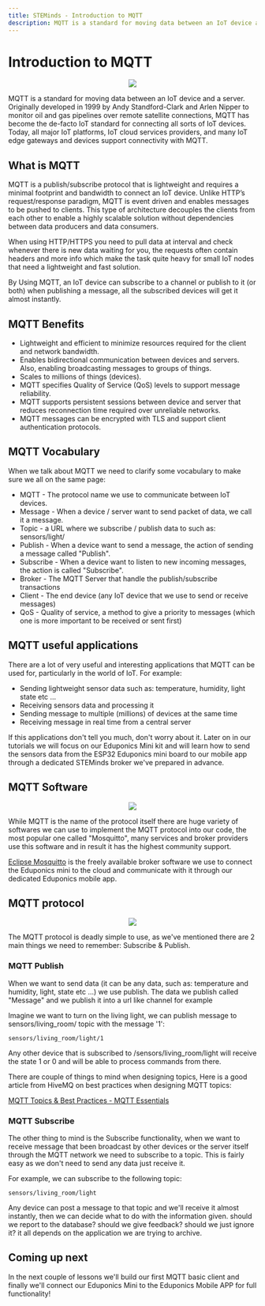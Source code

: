 ```yaml
---
title: STEMinds - Introduction to MQTT
description: MQTT is a standard for moving data between an IoT device and a server. MQTT has become the de-facto IoT standard for connecting all sorts of IoT devices.
---
```


# Introduction to MQTT

<p align="center">
  <img src="/kits/eduponics_mini/images/mqtt_illustration.jpg">
</p>

MQTT is a standard for moving data between an IoT device and a server. Originally developed in 1999 by Andy Standford-Clark and Arlen Nipper to monitor oil and gas pipelines over remote satellite connections, MQTT has become the de-facto IoT standard for connecting all sorts of IoT devices. Today, all major IoT platforms, IoT cloud services providers, and many IoT edge gateways and devices support connectivity with MQTT.

## What is MQTT

MQTT is a publish/subscribe protocol that is lightweight and requires a minimal footprint and bandwidth to connect an IoT device. Unlike HTTP’s request/response paradigm, MQTT is event driven and enables messages to be pushed to clients. This type of architecture decouples the clients from each other to enable a highly scalable solution without dependencies between data producers and data consumers.

When using HTTP/HTTPS you need to pull data at interval and check whenever there is new data waiting for you, the requests often contain headers and more info which make the task quite heavy for small IoT nodes that need a lightweight and fast solution.

By Using MQTT, an IoT device can subscribe to a channel or publish to it (or both) when publishing a message, all the subscribed devices will get it almost instantly.

## MQTT Benefits

* Lightweight and efficient to minimize resources required for the client and network bandwidth.
* Enables bidirectional communication between devices and servers. Also, enabling broadcasting messages to groups of things.
* Scales to millions of things (devices).
* MQTT specifies Quality of Service (QoS) levels to support message reliability.
* MQTT supports persistent sessions between device and server that reduces reconnection time required over unreliable networks.
* MQTT messages can be encrypted with TLS and support client authentication protocols.

## MQTT Vocabulary

When we talk about MQTT we need to clarify some vocabulary to make sure we all on the same page:

* MQTT - The protocol name we use to communicate between IoT devices.
* Message - When a device / server want to send packet of data, we call it a message.
* Topic - a URL where we subscribe / publish data to such as: sensors/light/
* Publish - When a device want to send a message, the action of sending a message called "Publish".
* Subscribe - When a device want to listen to new incoming messages, the action is called "Subscribe".
* Broker - The MQTT Server that handle the publish/subscribe transactions
* Client - The end device (any IoT device that we use to send or receive messages)
* QoS - Quality of service, a method to give a priority to messages (which one is more important to be received or sent first)

## MQTT useful applications

There are a lot of very useful and interesting applications that MQTT can be used for, particularly in the world of IoT. For example:

* Sending lightweight sensor data such as: temperature, humidity, light state etc ...
* Receiving sensors data and processing it
* Sending message to multiple (millions) of devices at the same time
* Receiving message in real time from a central server

If this applications don't tell you much, don't worry about it.
Later on in our tutorials we will focus on our Eduponics Mini kit and will learn how to send the sensors data from the ESP32 Eduponics mini board to our mobile app through a dedicated STEMinds broker we've prepared in advance.

## MQTT Software

<p align="center">
  <img src="/kits/eduponics_mini/images/MQTT_mosquitto_logo.png">
</p>

While MQTT is the name of the protocol itself there are huge variety of softwares we can use to implement the MQTT protocol into our code, the most popular one called "Mosquitto", many services and broker providers use this software and in result it has the highest community support.

[Eclipse Mosquitto](https://mosquitto.org/) is the freely available broker software we use to connect the Eduponics mini to the cloud and communicate with it through our dedicated Eduponics mobile app.

## MQTT protocol

<p align="center">
  <img src="/kits/eduponics_mini/images/MQTT_demo.jpg">
</p>

The MQTT protocol is deadly simple to use, as we've mentioned there are 2 main things we need to remember: Subscribe & Publish.

### MQTT Publish

When we want to send data (it can be any data, such as: temperature and humidity, light, state etc ...) we use publish. The data we publish called "Message" and we publish it into a url like channel for example

Imagine we want to turn on the living light, we can publish message to sensors/living_room/ topic with the message '1':

    sensors/living_room/light/1

Any other device that is subscribed to /sensors/living_room/light will receive the state 1 or 0 and will be able to process commands from there.

There are couple of things to mind when designing topics, Here is a good article from HiveMQ on best practices when designing MQTT topics:

[MQTT Topics & Best Practices - MQTT Essentials](https://www.hivemq.com/blog/mqtt-essentials-part-5-mqtt-topics-best-practices/)

### MQTT Subscribe

The other thing to mind is the Subscribe functionality, when we want to receive message that been broadcast by other devices or the server itself through the MQTT network we need to subscribe to a topic. This is fairly easy as we don't need to send any data just receive it.

For example, we can subscribe to the following topic:

    sensors/living_room/light

Any device can post a message to that topic and we'll receive it almost instantly, then we can decide what to do with the information given. should we report to the database? should we give feedback? should we just ignore it? it all depends on the application we are trying to archive.

## Coming up next

In the next couple of lessons we'll build our first MQTT basic client and finally we'll connect our Eduponics Mini to the Eduponics Mobile APP for full functionality!
